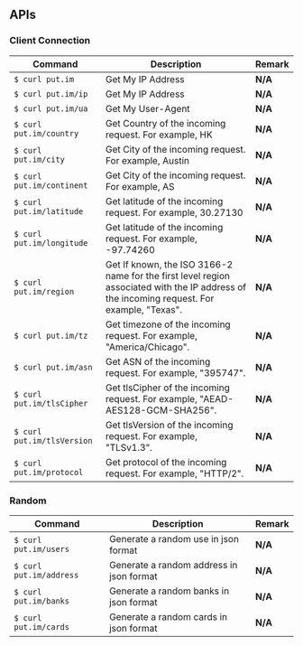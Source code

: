 
## APIs

### Client Connection
| Command | Description | Remark |
| --- | ----------- | ---- |
| `$ curl put.im` | Get My IP Address | **N/A** |
| `$ curl put.im/ip` | Get My IP Address | **N/A** |
| `$ curl put.im/ua` | Get My User-Agent | **N/A** |
| `$ curl put.im/country` | Get Country of the incoming request. For example, HK | **N/A** |
| `$ curl put.im/city` | Get City of the incoming request. For example, Austin | **N/A** |
| `$ curl put.im/continent ` | Get City of the incoming request. For example, AS | **N/A** |
| `$ curl put.im/latitude ` | Get latitude of the incoming request. For example, 30.27130 | **N/A** |
| `$ curl put.im/longitude ` | Get latitude of the incoming request. For example, -97.74260 | **N/A** |
| `$ curl put.im/region ` | Get If known, the ISO 3166-2 name for the first level region associated with the IP address of the incoming request. For example, "Texas". | **N/A** |
| `$ curl put.im/tz ` | Get timezone of the incoming request. For example, "America/Chicago". | **N/A** |
| `$ curl put.im/asn ` | Get ASN of the incoming request. For example, "395747". | **N/A** |
| `$ curl put.im/tlsCipher ` | Get tlsCipher of the incoming request. For example, "AEAD-AES128-GCM-SHA256". | **N/A** |
| `$ curl put.im/tlsVersion ` | Get tlsVersion of the incoming request. For example, "TLSv1.3". | **N/A** |
| `$ curl put.im/protocol ` | Get protocol of the incoming request. For example, "HTTP/2". | **N/A** |




### Random
| Command | Description | Remark |
| --- | ----------- | ---- |
| `$ curl put.im/users` | Generate a random use in json format | **N/A** |
| `$ curl put.im/address` | Generate a random address in json format | **N/A** |
| `$ curl put.im/banks` | Generate a random banks in json format | **N/A** |
| `$ curl put.im/cards` | Generate a random cards in json format | **N/A** |

